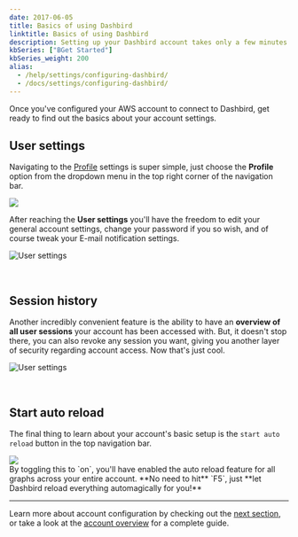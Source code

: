 ```yaml
---
date: 2017-06-05
title: Basics of using Dashbird
linktitle: Basics of using Dashbird
description: Setting up your Dashbird account takes only a few minutes and doesn't need any code changes or wrappers getting implemented. 
kbSeries: ["BGet Started"]
kbSeries_weight: 200
alias:
  - /help/settings/configuring-dashbird/
  - /docs/settings/configuring-dashbird/
---
```


Once you've configured your AWS account to connect to Dashbird, get ready to find out the basics about your account settings.

## User settings

<div class="row">
  <div class="col-md-7 col-sm-12 col-xs-12 text-md-left pt-3">
    <p class="lato">Navigating to the <a href="https://app.dashbird.io/profile">Profile</a> settings is super simple, just choose the <b>Profile</b> option from the dropdown menu in the top right corner of the navigation bar.</p>
  </div>
  <div class="col-md-5 col-sm-12 col-xs-12 imgs-fluid">
    <img src='/images/docs/profile-menu-dropdown.png'>
  </div>
</div>

After reaching the **User settings** you'll have the freedom to edit your general account settings, change your password if you so wish, and of course tweak your E-mail notification settings.

![User settings](/images/docs/profile-profile-tab.png)

<br>

## Session history
Another incredibly convenient feature is the ability to have an **overview of all user sessions** your account has been accessed with. But, it doesn't stop there, you can also revoke any session you want, giving you another layer of security regarding account access. Now that's just cool.

![User settings](/images/docs/profile-session-history.png)

<br>

## Start auto reload
<div class="row">
  <div class="col-md-7 col-sm-12 col-xs-12 text-md-left pt-3">
    <p class="lato">The final thing to learn about your account's basic setup is the <code>start auto reload</code> button in the top navigation bar.</p>
  </div>
  <div class="col-md-5 col-sm-12 col-xs-12 imgs-fluid">
    <img src='/images/docs/profile-auto-reload.png'>
  </div>
</div>
By toggling this to `on`, you'll have enabled the auto reload feature for all graphs across your entire account. **No need to hit** `F5`, just **let Dashbird reload everything automagically for you!**

---

Learn more about account configuration by checking out the [next section](/docs/get-started/step-by-step-guide/), or take a look at the [account overview](/docs/account-settings/overview/) for a complete guide.
